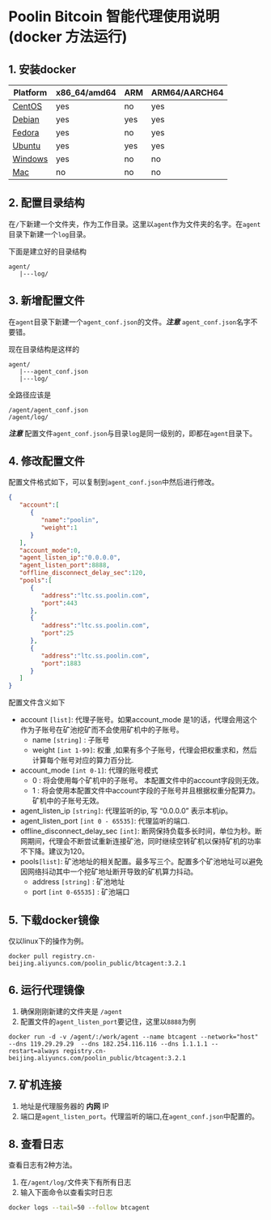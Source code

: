 # Poolin Bitcoin 智能代理使用说明 (docker 方法运行)

## 1. 安装docker
|Platform|x86_64/amd64|ARM|ARM64/AARCH64|
|---|---|---|---|
|[CentOS](https://docs.docker.com/install/linux/docker-ce/centos/)|yes|no|yes|
|[Debian](https://docs.docker.com/install/linux/docker-ce/debian/)|yes|yes|yes|
|[Fedora](https://docs.docker.com/install/linux/docker-ce/fedora/)|yes|no|yes|
|[Ubuntu](https://docs.docker.com/install/linux/docker-ce/ubuntu/)|yes|yes|yes| 
|[Windows](https://docs.docker.com/docker-for-windows/install/)|yes | no | no |
|[Mac](https://docs.docker.com/docker-for-mac/install/) | no | no | no |


## 2. 配置目录结构

在`/`下新建一个文件夹，作为工作目录。这里以`agent`作为文件夹的名字。在`agent`目录下新建一个`log`目录。

下面是建立好的目录结构
```
agent/
   |---log/
```

## 3. 新增配置文件
在`agent`目录下新建一个`agent_conf.json`的文件。***注意*** `agent_conf.json`名字不要错。

现在目录结构是这样的

```
agent/
   |---agent_conf.json
   |---log/
```
全路径应该是

```
/agent/agent_conf.json
/agent/log/
```

***注意*** 配置文件`agent_conf.json`与目录`log`是同一级别的，即都在`agent`目录下。

## 4. 修改配置文件

配置文件格式如下，可以复制到`agent_conf.json`中然后进行修改。


```json
{  
   "account":[  
      {  
         "name":"poolin",
         "weight":1
      }
   ],
   "account_mode":0,
   "agent_listen_ip":"0.0.0.0",
   "agent_listen_port":8888,
   "offline_disconnect_delay_sec":120,
   "pools":[  
      {  
         "address":"ltc.ss.poolin.com",
         "port":443
      },
      {  
         "address":"ltc.ss.poolin.com",
         "port":25
      },
      {  
         "address":"ltc.ss.poolin.com",
         "port":1883
      }
   ]
}
```

配置文件含义如下

- account `[list]`: 代理子账号。如果account_mode 是1的话，代理会用这个作为子账号在矿池挖矿而不会使用矿机中的子账号。
  - name `[string]`    : 子账号 
  - weight `[int 1-99]`: 权重 ,如果有多个子账号，代理会把权重求和，然后计算每个账号对应的算力百分比. 
- account_mode `[int 0-1]`: 代理的账号模式 
  - 0 : 将会使用每个矿机中的子账号。 本配置文件中的account字段则无效。
  - 1 : 将会使用本配置文件中account字段的子账号并且根据权重分配算力。矿机中的子账号无效。
- agent_listen_ip `[string]`: 代理监听的ip, 写 “0.0.0.0” 表示本机ip。
- agent_listen_port `[int 0 - 65535]`: 代理监听的端口. 
- offline_disconnect_delay_sec `[int]`: 断网保持负载多长时间，单位为秒。断网期间，代理会不断尝试重新连接矿池，同时继续空转矿机以保持矿机的功率不下降。建议为120。 
- pools`[list]`: 矿池地址的相关配置。最多写三个。配置多个矿池地址可以避免因网络抖动其中一个挖矿地址断开导致的矿机算力抖动。
  - address `[string]` : 矿池地址
  - port `[int 0-65535]` : 矿池端口


## 5. 下载docker镜像

仅以linux下的操作为例。

```shell
docker pull registry.cn-beijing.aliyuncs.com/poolin_public/btcagent:3.2.1
```

## 6. 运行代理镜像

1. 确保刚刚新建的文件夹是 `/agent`
2. 配置文件的`agent_listen_port`要记住，这里以`8888`为例

```shell
docker run -d -v /agent/:/work/agent --name btcagent --network="host" --dns 119.29.29.29  --dns 182.254.116.116 --dns 1.1.1.1 --restart=always registry.cn-beijing.aliyuncs.com/poolin_public/btcagent:3.2.1
```

## 7. 矿机连接

1. 地址是代理服务器的 **内网** IP
2. 端口是`agent_listen_port`。代理监听的端口,在`agent_conf.json`中配置的。

## 8. 查看日志

查看日志有2种方法。

1. 在`/agent/log/`文件夹下有所有日志
2. 输入下面命令以查看实时日志

```bash
docker logs --tail=50 --follow btcagent
```
